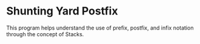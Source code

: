 # Shunting Yard Postfix

This program helps understand the use of prefix, postfix, and infix notation through the concept of Stacks.
